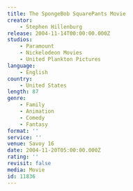 ```yaml
---
title: The SpongeBob SquarePants Movie
creator:
    - Stephen Hillenburg
release: 2004-11-14T00:00:00.000Z
studios:
    - Paramount
    - Nickelodeon Movies
    - United Plankton Pictures
language:
    - English
country:
    - United States
length: 87
genre:
    - Family
    - Animation
    - Comedy
    - Fantasy
format: ''
service: ''
venue: Savoy 16
date: 2004-11-20T05:00:00.000Z
rating: ''
revisit: false
media: Movie
id: 11836
---
```



